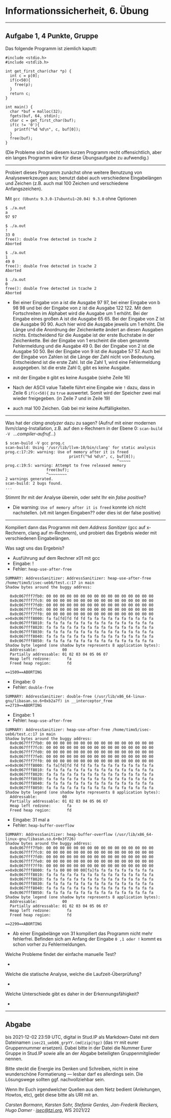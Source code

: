 Informationssicherheit, 6. Übung
================================

*******************

Aufgabe 1, 4 Punkte, Gruppe
---------------------------

Das folgende Programm ist ziemlich kaputt:

~~~
#include <stdio.h>
#include <stdlib.h>

int get_first_char(char *p) {
  int c = p[0];
  if(c<50){
    free(p);
  }
  return c;
}

int main() {
  char *buf = malloc(32);
  fgets(buf, 64, stdin);
  char c = get_first_char(buf);
  if(c != '0'){
    printf("%d %d\n", c, buf[0]);
  }
  free(buf);
}
~~~

(Die Probleme sind bei diesem kurzen Programm recht offensichtlich,
aber ein langes Programm wäre für diese Übungsaufgabe zu aufwendig.)

----

Probiert dieses Programm zunächst ohne weitere Benutzung von Analysewerkzeugen
aus; benutzt dabei auch verschiedene Eingabelängen und Zeichen (z.B. auch mal
100 Zeichen und verschiedene Anfangszeichen).

Mit `gcc (Ubuntu 9.3.0-17ubuntu1~20.04) 9.3.0` ohne Optionen

```
$ ./a.out
a
97 97

$ ./a.out
!
33 0
free(): double free detected in tcache 2
Aborted

$ ./a.out
1
49 0
free(): double free detected in tcache 2
Aborted

$ ./a.out
0
free(): double free detected in tcache 2
Aborted
```
- Bei einer Eingabe von a ist die Ausgabe 97 97, bei einer Eingabe von b 98 98 und bei der Eingabe von z ist die Ausgabe 122 122. Mit dem Fortschreiten im Alphabet wird die Ausgabe um 1 erhöht. Bei der Eingabe eines großen A ist die Ausgabe 65 65. Bei der Eingabe von Z ist die Ausgabe 90 90. Auch hier wird die Ausgabe jeweils um 1 erhöht. Die Länge und die Anordnung der Zeichenkette ändert an diesen Ausgaben nichts. Entscheidend für die Ausgabe ist der erste Buchstabe in der Zeichenkette. 
Bei der Eingabe von 1 erscheint die oben genannte Fehlermeldung und die Ausgabe 49 0. Bei der Eingabe von 2 ist die Ausgabe 50 50. Bei der Eingabe von 9 ist die Ausgabe 57 57. Auch bei der Eingabe von Zahlen ist die Länge der Zahl nicht von Bedeutung. Entscheidend ist die erste Zahl. Ist die Zahl 1, wird eine Fehlermeldung ausgegeben. Ist die erste Zahl 0, gibt es keine Ausgabe. 


- mit der Eingabe `0` gibt es keine Ausgabe (siehe Zeile 16)

- Nach der ASCII value Tabelle führt eine Eingabe wie `!` dazu, dass 
in Zeile 6 `if(c<50){` zu `true` auswertet. Somit wird der Speicher zwei
mal wieder freigegeben. (in Zeile 7 und in Zeile 19)

- auch mal 100 Zeichen. Gab bei mir keine Auffälligkeiten.

---

Was hat der *clang analyzer* dazu zu sagen?  (Aufruf mit einer
modernen llvm/clang-Installation, z.B. auf den x-Rechnern
in der Ebene 0: `scan-build -V ` *...compiler-aufruf...*)

```
$ scan-build -V gcc prog.c
scan-build: Using '/usr/lib/llvm-10/bin/clang' for static analysis
prog.c:17:29: warning: Use of memory after it is freed
                            printf("%d %d\n", c, buf[0]);
                                                 ^~~~~~
prog.c:19:5: warning: Attempt to free released memory
                  free(buf);
                  ^~~~~~~~~
2 warnings generated.
scan-build: 2 bugs found.
...

```

  Stimmt Ihr mit der
Analyse überein, oder seht Ihr ein *false positive*?

- Die warning: `Use of memory after it is freed` konnte ich nicht nachstellen. (vlt mit langen Eingaben??
 oder dies ist der false positive)

---

Kompiliert dann das Programm mit dem *Address Sanitizer* (gcc auf
x-Rechnern, clang auf m-Rechnern), und probiert das Ergebnis wieder
mit verschiedenen Eingabelängen.  

Was sagt uns das Ergebnis?

- Ausführung auf dem Rechner x01 mit gcc
- Eingabe: !
- Fehler: ```heap-use-after-free``` 

```
SUMMARY: AddressSanitizer: AddressSanitizer: heap-use-after-free /home/timo5/isec-ueb6/test.c:17 in main
Shadow bytes around the buggy address:

  0x0c067fff7fb0: 00 00 00 00 00 00 00 00 00 00 00 00 00 00 00 00
  0x0c067fff7fc0: 00 00 00 00 00 00 00 00 00 00 00 00 00 00 00 00
  0x0c067fff7fd0: 00 00 00 00 00 00 00 00 00 00 00 00 00 00 00 00
  0x0c067fff7fe0: 00 00 00 00 00 00 00 00 00 00 00 00 00 00 00 00
  0x0c067fff7ff0: 00 00 00 00 00 00 00 00 00 00 00 00 00 00 00 00
=>0x0c067fff8000: fa fa[fd]fd fd fd fa fa fa fa fa fa fa fa fa fa
  0x0c067fff8010: fa fa fa fa fa fa fa fa fa fa fa fa fa fa fa fa
  0x0c067fff8020: fa fa fa fa fa fa fa fa fa fa fa fa fa fa fa fa
  0x0c067fff8030: fa fa fa fa fa fa fa fa fa fa fa fa fa fa fa fa
  0x0c067fff8040: fa fa fa fa fa fa fa fa fa fa fa fa fa fa fa fa
  0x0c067fff8050: fa fa fa fa fa fa fa fa fa fa fa fa fa fa fa fa
Shadow byte legend (one shadow byte represents 8 application bytes):
  Addressable:           00
  Partially addressable: 01 02 03 04 05 06 07 
  Heap left redzone:       fa
  Freed heap region:       fd

==1509==ABORTING

```



- Eingabe: 0
- Fehler: ```double-free```  

```
SUMMARY: AddressSanitizer: double-free (/usr/lib/x86_64-linux-gnu/libasan.so.6+0xb2a7f) in __interceptor_free
==2719==ABORTING
```



- Eingabe: 1
- Fehler: ```heap-use-after-free``` 

```
SUMMARY: AddressSanitizer: heap-use-after-free /home/timo5/isec-ueb6/test.c:17 in main
Shadow bytes around the buggy address:
  0x0c067fff7fb0: 00 00 00 00 00 00 00 00 00 00 00 00 00 00 00 00
  0x0c067fff7fc0: 00 00 00 00 00 00 00 00 00 00 00 00 00 00 00 00
  0x0c067fff7fd0: 00 00 00 00 00 00 00 00 00 00 00 00 00 00 00 00
  0x0c067fff7fe0: 00 00 00 00 00 00 00 00 00 00 00 00 00 00 00 00
  0x0c067fff7ff0: 00 00 00 00 00 00 00 00 00 00 00 00 00 00 00 00
=>0x0c067fff8000: fa fa[fd]fd fd fd fa fa fa fa fa fa fa fa fa fa
  0x0c067fff8010: fa fa fa fa fa fa fa fa fa fa fa fa fa fa fa fa
  0x0c067fff8020: fa fa fa fa fa fa fa fa fa fa fa fa fa fa fa fa
  0x0c067fff8030: fa fa fa fa fa fa fa fa fa fa fa fa fa fa fa fa
  0x0c067fff8040: fa fa fa fa fa fa fa fa fa fa fa fa fa fa fa fa
  0x0c067fff8050: fa fa fa fa fa fa fa fa fa fa fa fa fa fa fa fa
Shadow byte legend (one shadow byte represents 8 application bytes):
  Addressable:           00
  Partially addressable: 01 02 03 04 05 06 07 
  Heap left redzone:       fa
  Freed heap region:       fd
``` 



- Eingabe: 31 mal a 
- Fehler: ```heap-buffer-overflow``` 

``` 
SUMMARY: AddressSanitizer: heap-buffer-overflow (/usr/lib/x86_64-linux-gnu/libasan.so.6+0x3f726) 
Shadow bytes around the buggy address:
  0x0c067fff7fb0: 00 00 00 00 00 00 00 00 00 00 00 00 00 00 00 00
  0x0c067fff7fc0: 00 00 00 00 00 00 00 00 00 00 00 00 00 00 00 00
  0x0c067fff7fd0: 00 00 00 00 00 00 00 00 00 00 00 00 00 00 00 00
  0x0c067fff7fe0: 00 00 00 00 00 00 00 00 00 00 00 00 00 00 00 00
  0x0c067fff7ff0: 00 00 00 00 00 00 00 00 00 00 00 00 00 00 00 00
=>0x0c067fff8000: fa fa 00 00 00 00[fa]fa fa fa fa fa fa fa fa fa
  0x0c067fff8010: fa fa fa fa fa fa fa fa fa fa fa fa fa fa fa fa
  0x0c067fff8020: fa fa fa fa fa fa fa fa fa fa fa fa fa fa fa fa
  0x0c067fff8030: fa fa fa fa fa fa fa fa fa fa fa fa fa fa fa fa
  0x0c067fff8040: fa fa fa fa fa fa fa fa fa fa fa fa fa fa fa fa
  0x0c067fff8050: fa fa fa fa fa fa fa fa fa fa fa fa fa fa fa fa
Shadow byte legend (one shadow byte represents 8 application bytes):
  Addressable:           00
  Partially addressable: 01 02 03 04 05 06 07 
  Heap left redzone:       fa
  Freed heap region:       fd
  
==2299==ABORTING

```  
- Ab einer Eingabelänge von 31 kompiliert das Programm nicht mehr fehlerfrei. Befinden sich am Anfang der Eingabe ```0 ,1 oder !``` kommt es schon vorher zu Fehlermeldungen. 




Welche Probleme findet der einfache manuelle Test?

-

Welche die statische Analyse, welche die Laufzeit-Überprüfung?

-

Welche Unterschiede gibt es daher in der Erkennungsfähigkeit?

-

* * *

Abgabe
------

bis 2021-12-02 23:59 UTC, digital in Stud.IP als Markdown-Datei mit dem
Dateinamen `isec21_ueb06_grpYY.(md|zip|tgz)` (das `YY` mit eurer Gruppennummer ersetzen).
Dabei bitte in der Datei die Nummer Eurer Gruppe in Stud.IP sowie alle
an der Abgabe beteiligten Gruppenmitglieder nennen.

Bitte steckt die Energie ins Denken und Schreiben, nicht in eine
wunderschöne Formatierung — lesbar darf es allerdings sein. Die
Lösungswege sollten ggf. nachvollziehbar sein.

Wenn Ihr Euch irgendwelcher Quellen aus dem Netz bedient (Anleitungen,
Howtos, etc), gebt diese bitte als URI mit an.

*Carsten Bormann, Karsten Sohr, Stefanie Gerdes, Jan-Frederik
Rieckers, Hugo Damer ·
<isec@tzi.org>*, WS 2021/22
